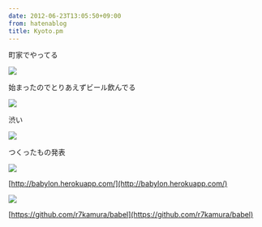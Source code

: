 ```yaml
---
date: 2012-06-23T13:05:50+09:00
from: hatenablog
title: Kyoto.pm
---
```

町家でやってる

![](http://dl.dropbox.com/u/5978869/image/20120623_130523.png)

始まったのでとりあえずビール飲んでる

![](http://dl.dropbox.com/u/5978869/image/20120623_130440.png)

渋い

![](http://dl.dropbox.com/u/5978869/image/20120623_144254.png)

つくったもの発表

![](http://dl.dropbox.com/u/5978869/image/20120623_215107.png)

[http://babylon.herokuapp.com/](http://babylon.herokuapp.com/)

![](http://dl.dropbox.com/u/5978869/image/20120623_215245.png)

[https://github.com/r7kamura/babel](https://github.com/r7kamura/babel)

